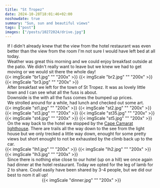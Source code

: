 ```yaml
---
title: "St Tropez"
date: 2024-10-28T18:01:46+02:00
noshowdate: true
summary: "Sun, sun and beautiful views"
tags: ["post"]
images: ["/posts/10272024/drive.jpg"]
---
```





<div style="display:flex; justify-content: center">
<div style="flex-basis: 97%">
If I didn't already knew that the view from the hotel restaurant was even better than the view from the room I'm not sure I would have left bed at all today.<br>
Weather was great this morning and we could enjoy breakfast outside at the patio. We didn't really want to leave but we knew we had to get moving or we would sit there the whole day!
</div>
</div>

<div style="display:flex; justify-content: center; flex-wrap: wrap">
{{< imgScale "br1.jpg" "" "200x" >}}
{{< imgScale "br2.jpg" "" "200x" >}}
{{< imgScale "br3.jpg" "" "200x" >}}
</div>


<div style="display:flex; justify-content: center">
<div style="flex-basis: 97%">
After breakfast we left for the town of St Tropez. It was as lovely little town and I can see what all the fuss is about.<br>
Downside is the with all the fuss comes the bumped up prices.<br>
We strolled around for a while, had lunch and checked out some art.
</div>
</div>

<div style="display:flex; justify-content: center; flex-wrap: wrap">
{{< imgScale "st1.jpg" "" "200x" >}}
{{< imgScale "st2.jpg" "" "200x" >}}
{{< imgScale "st3.jpg" "" "200x" >}}
{{< imgScale "st35.jpg" "" "200x" >}}
{{< imgScale "st4.jpg" "" "200x" >}}
{{< imgScale "st5.jpg" "" "200x" >}}
</div>


<div style="display:flex; justify-content: center">
<div style="flex-basis: 97%">
On the way back to the hotel we stopped by the <a href="https://www.seesainttropez.com/reserves/cap-camarat-golfe-de-696097">Cape Camarat lighthouse</a>. 
There are trails all the way down to the see from the light house but we only trecked a little way down, enought for some pretty views but short enought to not be exhausted by the climb back up to the car. 
</div>
</div>

<div style="display:flex; justify-content: center; flex-wrap: wrap">
{{< imgScale "lh1.jpg" "" "200x" >}}
{{< imgScale "lh2.jpg" "" "200x" >}}
{{< imgScale "lh3.jpg" "" "200x" >}}

</div>

<div style="display:flex; justify-content: center">
<div style="flex-basis: 97%">
Since there is nothing else close to our hotel (up on a hill) we once again had dinner at the hotel restaurant. 
Today we opted for the leg of lamb for 2 to share. Could easily have been shared by 3-4 people, but we did our best to nom it all up!
</div>
</div>

<div style="display:flex; justify-content: center; flex-wrap: wrap">
{{< imgScale "dinner.jpg" "" "200x" >}}

</div>
